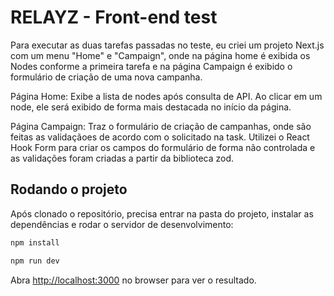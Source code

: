 # RELAYZ - Front-end test

Para executar as duas tarefas passadas no teste, eu criei um projeto Next.js com um menu "Home" e "Campaign", onde na página home é exibida os Nodes conforme a primeira tarefa e na página Campaign é exibido o formulário de criação de uma nova campanha. 

Página Home: Exibe a lista de nodes após consulta de API. Ao clicar em um node, ele será exibido de forma mais destacada no início da página.

Página Campaign: Traz o formulário de criação de campanhas, onde são feitas as validaçãoes de acordo com o solicitado na task. Utilizei o React Hook Form para criar os campos do formulário de forma não controlada e as validações foram criadas a partir da biblioteca zod.

## Rodando o projeto

Após clonado o repositório, precisa entrar na pasta do projeto, instalar as dependências e rodar o servidor de desenvolvimento:

```bash
npm install

npm run dev
```

Abra [http://localhost:3000](http://localhost:3000) no browser para ver o resultado.